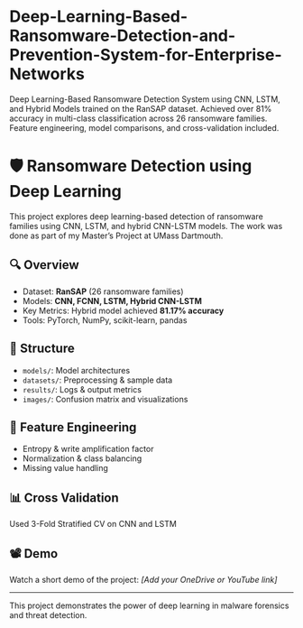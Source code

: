 # Deep-Learning-Based-Ransomware-Detection-and-Prevention-System-for-Enterprise-Networks
Deep Learning-Based Ransomware Detection System using CNN, LSTM, and Hybrid Models trained on the RanSAP dataset. Achieved over 81% accuracy in multi-class classification across 26 ransomware families. Feature engineering, model comparisons, and cross-validation included.

# 🛡️ Ransomware Detection using Deep Learning

This project explores deep learning-based detection of ransomware families using CNN, LSTM, and hybrid CNN-LSTM models. The work was done as part of my Master’s Project at UMass Dartmouth.

## 🔍 Overview
- Dataset: **RanSAP** (26 ransomware families)
- Models: **CNN, FCNN, LSTM, Hybrid CNN-LSTM**
- Key Metrics: Hybrid model achieved **81.17% accuracy**
- Tools: PyTorch, NumPy, scikit-learn, pandas

## 📁 Structure
- `models/`: Model architectures
- `datasets/`: Preprocessing & sample data
- `results/`: Logs & output metrics
- `images/`: Confusion matrix and visualizations

## 🧠 Feature Engineering
- Entropy & write amplification factor
- Normalization & class balancing
- Missing value handling

## 📊 Cross Validation
Used 3-Fold Stratified CV on CNN and LSTM

## 📽️ Demo
Watch a short demo of the project: *[Add your OneDrive or YouTube link]*

---

This project demonstrates the power of deep learning in malware forensics and threat detection.
